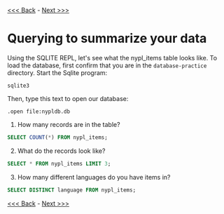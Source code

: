 [<<< Back](9b-datasets.md) - [Next >>>](11-querieschallenge.md)

# Querying to summarize your data

Using the SQLITE REPL, let's see what the nypl_items table looks like. To load the database, first confirm that you are in the `database-practice` directory. Start the Sqlite program:

`sqlite3`

Then, type this text to open our database:

`.open file:nypldb.db`

1. How many records are in the table?

```sql
SELECT COUNT(*) FROM nypl_items;
```

2. What do the records look like?

```sql
SELECT * FROM nypl_items LIMIT 3;
```

3. How many different languages do you have items in?

```sql
SELECT DISTINCT language FROM nypl_items;
```

[<<< Back](9b-datasets.md) - [Next >>>](11-querieschallenge.md)
